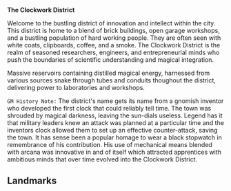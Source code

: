 **The Clockwork District**

Welcome to the bustling district of innovation and intellect within the city. This district is home to a blend of brick buildings, open garage workshops, and a bustling population of hard working people. They are often seen with white coats, clipboards, coffee, and a smoke. The Clockwork District is the realm of seasoned researchers, engineers, and entrepreneurial minds who push the boundaries of scientific understanding and magical integration. 

Massive reservoirs containing distilled magical energy, harnessed from various sources snake through tubes and conduits thoughout the district, delivering power to laboratories and workshops.

`GM History Note:` The district's name gets its name from a gnomish inventor who developed the first clock that could reliably tell time. The town was shrouded by magical darkness, leaving the sun-dials useless. Legend has it that military leaders knew an attack was planned at a particular time and the inventors clock allowed them to set up an effective counter-attack, saving the town. It has sense been a popular homage to wear a black stopwatch in remembrance of his contribution. His use of mechanical means blended with arcana was innovative in and of itself which attracted apprentices with ambitious minds that over time evolved into the Clockwork District.

## Landmarks